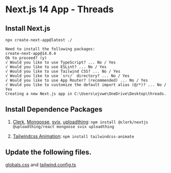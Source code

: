# Next.js 14 App - Threads

## Install Next.js 
`npx create-next-app@latest ./`
```
Need to install the following packages:
create-next-app@14.0.4
Ok to proceed? (y)
√ Would you like to use TypeScript? ... No / Yes
√ Would you like to use ESLint? ... No / Yes
√ Would you like to use Tailwind CSS? ... No / Yes
√ Would you like to use `src/` directory? ... No / Yes
√ Would you like to use App Router? (recommended) ... No / Yes
√ Would you like to customize the default import alias (@/*)? ... No / Yes
Creating a new Next.js app in C:\Users\ojvwe\OneDrive\Desktop\threads.
```

## Install Dependence Packages
1. [Clerk](https://clerk.com/), [Mongoose](https://mongoosejs.com/), [svix](https://www.svix.com/), [uploadthing](https://www.npmjs.com/package/@uploadthing/react): `npm install @clerk/nextjs @uploadthing/react mongoose svix uploadthing`

2. [Tailwindcss Animation](https://tailwindcss.com/docs/animation#class-reference): `npm install tailwindcss-animate`

## Update the following files.
[globals.css](https://github.com/OnelioViera/threads/blob/master/app/globals.css) and [tailwind.config.ts](https://github.com/OnelioViera/threads/blob/master/tailwind.config.ts)
